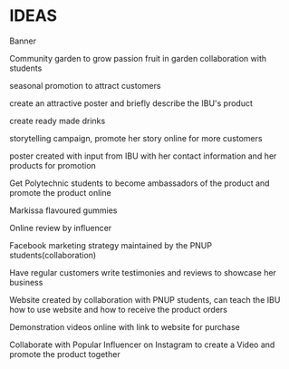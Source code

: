 # IDEAS



Banner

Community garden to grow passion fruit in garden collaboration with students

seasonal promotion to attract customers

create an attractive poster and briefly describe the IBU's product

create ready made drinks

storytelling campaign, promote her story online for more customers

poster created with input from IBU with her contact information and her products for promotion

Get Polytechnic students to become ambassadors of the product and promote the product online

Markissa flavoured gummies

Online review by influencer

Facebook marketing strategy maintained by the PNUP students(collaboration)

Have regular customers write testimonies and reviews to showcase her business 

Website created by collaboration with PNUP students, can teach the IBU how to use website and how to receive the product orders

Demonstration videos online with link to website for purchase

Collaborate with Popular Influencer on Instagram to create a Video and promote the product together 

